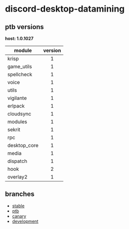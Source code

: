 # discord-desktop-datamining

## ptb versions

**host: 1.0.1027**

| module | version |
| ------ | :-----: |
| krisp | 1 |
| game_utils | 1 |
| spellcheck | 1 |
| voice | 1 |
| utils | 1 |
| vigilante | 1 |
| erlpack | 1 |
| cloudsync | 1 |
| modules | 1 |
| sekrit | 1 |
| rpc | 1 |
| desktop_core | 1 |
| media | 1 |
| dispatch | 1 |
| hook | 2 |
| overlay2 | 1 |

## branches

- [stable](https://github.com/OpenAsar/discord-desktop-datamining/tree/stable)
- [ptb](https://github.com/OpenAsar/discord-desktop-datamining/tree/ptb)
- [canary](https://github.com/OpenAsar/discord-desktop-datamining/tree/canary)
- [development](https://github.com/OpenAsar/discord-desktop-datamining/tree/development)